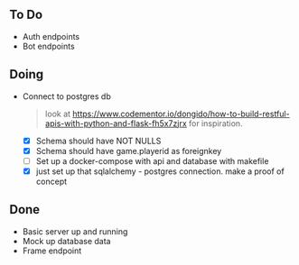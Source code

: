 ## To Do

- Auth endpoints
- Bot endpoints

## Doing

- Connect to postgres db
    > look at https://www.codementor.io/dongido/how-to-build-restful-apis-with-python-and-flask-fh5x7zjrx for inspiration. 
    * [x] Schema should have NOT NULLS
    * [x] Schema should have game.playerid as foreignkey
    * [ ] Set up a docker-compose with api and database with makefile
    * [x] just set up that sqlalchemy - postgres connection. make a proof of concept

## Done

- Basic server up and running
- Mock up database data
- Frame endpoint
